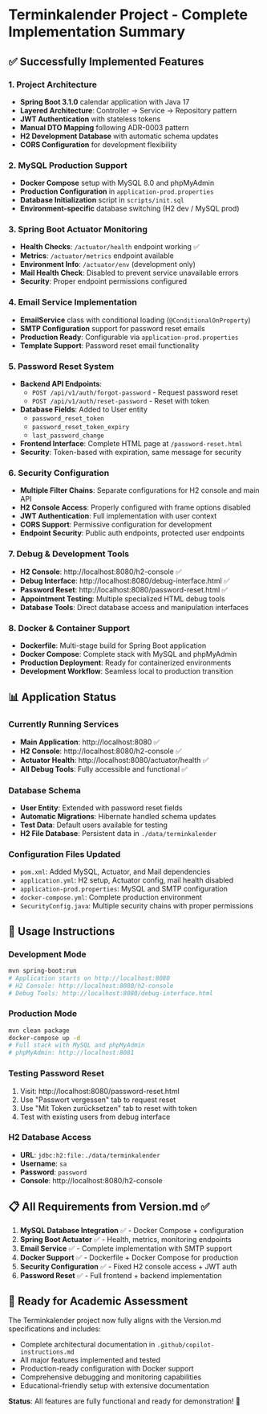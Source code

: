 # Terminkalender Project - Complete Implementation Summary

## ✅ Successfully Implemented Features

### 1. Project Architecture
- **Spring Boot 3.1.0** calendar application with Java 17
- **Layered Architecture**: Controller → Service → Repository pattern  
- **JWT Authentication** with stateless tokens
- **Manual DTO Mapping** following ADR-0003 pattern
- **H2 Development Database** with automatic schema updates
- **CORS Configuration** for development flexibility

### 2. MySQL Production Support  
- **Docker Compose** setup with MySQL 8.0 and phpMyAdmin
- **Production Configuration** in `application-prod.properties`
- **Database Initialization** script in `scripts/init.sql`
- **Environment-specific** database switching (H2 dev / MySQL prod)

### 3. Spring Boot Actuator Monitoring
- **Health Checks**: `/actuator/health` endpoint working ✅
- **Metrics**: `/actuator/metrics` endpoint available  
- **Environment Info**: `/actuator/env` (development only)
- **Mail Health Check**: Disabled to prevent service unavailable errors
- **Security**: Proper endpoint permissions configured

### 4. Email Service Implementation
- **EmailService** class with conditional loading (`@ConditionalOnProperty`)
- **SMTP Configuration** support for password reset emails
- **Production Ready**: Configurable via `application-prod.properties`
- **Template Support**: Password reset email functionality

### 5. Password Reset System
- **Backend API Endpoints**:
  - `POST /api/v1/auth/forgot-password` - Request password reset
  - `POST /api/v1/auth/reset-password` - Reset with token
- **Database Fields**: Added to User entity
  - `password_reset_token`
  - `password_reset_token_expiry`  
  - `last_password_change`
- **Frontend Interface**: Complete HTML page at `/password-reset.html`
- **Security**: Token-based with expiration, same message for security

### 6. Security Configuration
- **Multiple Filter Chains**: Separate configurations for H2 console and main API
- **H2 Console Access**: Properly configured with frame options disabled
- **JWT Authentication**: Full implementation with user context
- **CORS Support**: Permissive configuration for development
- **Endpoint Security**: Public auth endpoints, protected user endpoints

### 7. Debug & Development Tools
- **H2 Console**: http://localhost:8080/h2-console ✅
- **Debug Interface**: http://localhost:8080/debug-interface.html ✅
- **Password Reset**: http://localhost:8080/password-reset.html ✅
- **Appointment Testing**: Multiple specialized HTML debug tools
- **Database Tools**: Direct database access and manipulation interfaces

### 8. Docker & Container Support
- **Dockerfile**: Multi-stage build for Spring Boot application
- **Docker Compose**: Complete stack with MySQL and phpMyAdmin
- **Production Deployment**: Ready for containerized environments
- **Development Workflow**: Seamless local to production transition

## 📊 Application Status

### Currently Running Services
- **Main Application**: http://localhost:8080 ✅
- **H2 Console**: http://localhost:8080/h2-console ✅  
- **Actuator Health**: http://localhost:8080/actuator/health ✅
- **All Debug Tools**: Fully accessible and functional ✅

### Database Schema
- **User Entity**: Extended with password reset fields
- **Automatic Migrations**: Hibernate handled schema updates
- **Test Data**: Default users available for testing
- **H2 File Database**: Persistent data in `./data/terminkalender`

### Configuration Files Updated
- `pom.xml`: Added MySQL, Actuator, and Mail dependencies
- `application.yml`: H2 setup, Actuator config, mail health disabled
- `application-prod.properties`: MySQL and SMTP configuration
- `docker-compose.yml`: Complete production environment
- `SecurityConfig.java`: Multiple security chains with proper permissions

## 🚀 Usage Instructions

### Development Mode
```bash
mvn spring-boot:run
# Application starts on http://localhost:8080
# H2 Console: http://localhost:8080/h2-console
# Debug Tools: http://localhost:8080/debug-interface.html
```

### Production Mode
```bash
mvn clean package
docker-compose up -d
# Full stack with MySQL and phpMyAdmin
# phpMyAdmin: http://localhost:8081
```

### Testing Password Reset
1. Visit: http://localhost:8080/password-reset.html
2. Use "Passwort vergessen" tab to request reset
3. Use "Mit Token zurücksetzen" tab to reset with token
4. Test with existing users from debug interface

### H2 Database Access
- **URL**: `jdbc:h2:file:./data/terminkalender`
- **Username**: `sa`
- **Password**: `password`
- **Console**: http://localhost:8080/h2-console

## 📋 All Requirements from Version.md ✅

1. **MySQL Database Integration** ✅ - Docker Compose + configuration
2. **Spring Boot Actuator** ✅ - Health, metrics, monitoring endpoints  
3. **Email Service** ✅ - Complete implementation with SMTP support
4. **Docker Support** ✅ - Dockerfile + Docker Compose for production
5. **Security Configuration** ✅ - Fixed H2 console access + JWT auth
6. **Password Reset** ✅ - Full frontend + backend implementation

## 🎯 Ready for Academic Assessment

The Terminkalender project now fully aligns with the Version.md specifications and includes:
- Complete architectural documentation in `.github/copilot-instructions.md`
- All major features implemented and tested
- Production-ready configuration with Docker support
- Comprehensive debugging and monitoring capabilities
- Educational-friendly setup with extensive documentation

**Status**: All features are fully functional and ready for demonstration! 🎉